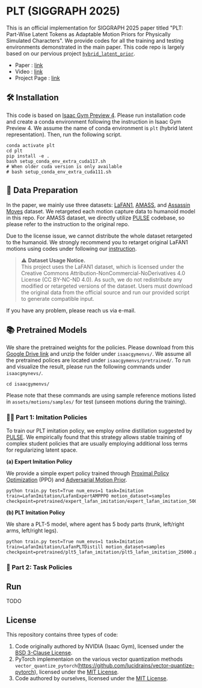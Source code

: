 # PLT (SIGGRAPH 2025)
This is an official implementation for SIGGRAPH 2025 paper titled "PLT: Part-Wise Latent Tokens as Adaptable Motion Priors for Physically Simulated Characters".
We provide codes for all the training and testing environments demonstrated in the main paper.
This code repo is largely based on our pervious project [`hybrid_latent_prior`](https://github.com/jinseokbae/hybrid_latent_prior).
- Paper : [link](https://dl.acm.org/doi/10.1145/3721238.3730637)
- Video : [link](https://www.youtube.com/watch?v=dSHMMwQ9GHE)
- Project Page : [link](https://jinseokbae.github.io/plt)


## 🛠️ Installation
This code is based on [Isaac Gym Preview 4](https://developer.nvidia.com/isaac-gym).
Please run installation code and create a conda environment following the instruction in Isaac Gym Preview 4.
We assume the name of conda environment is `plt` (hybrid latent representation).
Then, run the following script.

```shell
conda activate plt
cd plt
pip install -e .
bash setup_conda_env_extra_cuda117.sh
# When older cuda version is only available
# bash setup_conda_env_extra_cuda111.sh
```

## 💾 Data Preparation
In the paper, we mainly use three datasets: [LaFAN1](https://github.com/ubisoft/ubisoft-laforge-animation-dataset), [AMASS](https://amass.is.tue.mpg.de/), and [Assassin Moves](https://www.reallusion.com/ContentStore/iclone/Pack/assassin_moves/default.html) dataset.
We retargeted each motion capture data to humanoid model in this repo.
For AMASS dataset, we directly utilize [PULSE](https://github.com/ZhengyiLuo/PULSE) codebase, so please refer to the instruction to the original repo.

Due to the license issue, we cannot distribute the whole dataset retargeted to the humanoid. 
We strongly recommend you to retarget original LaFAN1 motions using codes under following our [instruction](isaacgymenvs/tasks/amp/poselib/README.md).
> ⚠️ **Dataset Usage Notice.**<br>
> This project uses the LaFAN1 dataset, which is licensed under the Creative Commons Attribution-NonCommercial-NoDerivatives 4.0 License (CC BY-NC-ND 4.0).
> As such, we do not redistribute any modified or retargeted versions of the dataset.
> Users must download the original data from the official source and run our provided script to generate compatible input.

If you have any problem, please reach us via e-mail.

## 📚 Pretrained Models
We share the pretrained weights for the policies.
Please download from this [Google Drive link](https://drive.google.com/drive/folders/10kn_lUJIYkQijNj2nWryB9gRsMUmfF3e?usp=drive_link) and unzip the folder under `isaacgymenvs/`.
We assume all the pretrained polices are located under `isaacgymenvs/pretrained/`.
To run and visualize the result, please run the following commands under `isaacgmynevs/`.
```shell
cd isaacgymenvs/
```
Please note that these commands are using sample reference motions listed in `assets/motions/samples/` for test (unseen motions during the training).

### 🏃‍➡️ Part 1: Imitation Policies
To train our PLT imitation policy, we employ online distillation suggested by [PULSE](https://arxiv.org/abs/2310.04582).
We empirically found that this strategy allows stable training of complex student policies that are usually employing additional loss terms for regularizing latent space.

**(a) Expert Imitation Policy** 

We provide a simple expert policy trained through [Proximal Policy Optimization](https://arxiv.org/abs/1707.06347) (PPO) and [Adversarial Motion Prior](https://dl.acm.org/doi/10.1145/3450626.3459670).
```shell
python train.py test=True num_envs=1 task=Imitation train=LafanImitation/LafanExpertAMPPPO motion_dataset=samples checkpoint=pretrained/expert_lafan_imitation/expert_lafan_imitation_50000.pth
```

**(b) PLT Imitation Policy**

We share a PLT-5 model, where agent has 5 body parts (trunk, left/right arms, left/right legs).
```shell
python train.py test=True num_envs=1 task=Imitation train=LafanImitation/LafanPLTDistill motion_dataset=samples checkpoint=pretrained/plt5_lafan_imitation/plt5_lafan_imitation_25000.pth
```

### 📝 Part 2: Task Policies

## Run
TODO

## License
This repository contains three types of code:
1. Code originally authored by NVIDIA (Isaac Gym), licensed under the [BSD 3-Clause License](third_party/LICENSE.txt).
2. PyTorch implementaion on the various vector quantization methods `vector_quantize_pytorch`(https://github.com/lucidrains/vector-quantize-pytorch), licensed under the [MIT License](https://github.com/lucidrains/vector-quantize-pytorch?tab=MIT-1-ov-file).
3. Code authored by ourselves, licensed under the [MIT License](LICENSE).